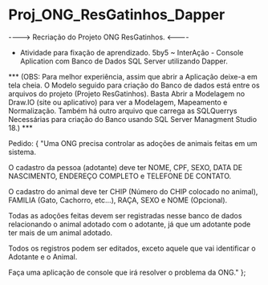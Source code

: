 # Proj_ONG_ResGatinhos_Dapper

 ----> Recriação do Projeto ONG ResGatinhos. <----

- Atividade para fixação de aprendizado. 5by5 ~ InterAção - Console Aplication com Banco de Dados SQL Server utilizando Dapper.

*** (OBS: Para melhor experiência, assim que abrir a Aplicação deixe-a em tela cheia.
     O Modelo seguido para criação do Banco de dados está entre os arquivos do projeto (Projeto ResGatinhos).
     Basta Abrir a Modelagem no Draw.IO (site ou aplicativo) para ver a Modelagem, Mapeamento e Normalização.
     Também há outro arquivo que carrega as SQLQuerrys Necessárias para criação do Banco usando SQL Server Managment Studio 18.) ***

Pedido:
{
"Uma ONG precisa controlar as adoções de animais feitas em um sistema.

O cadastro da pessoa (adotante) deve ter NOME, CPF, SEXO, DATA DE NASCIMENTO, ENDEREÇO COMPLETO e TELEFONE DE CONTATO.

O cadastro do animal deve ter CHIP (Número do CHIP colocado no animal), FAMILIA (Gato, Cachorro, etc...), RAÇA, SEXO e NOME (Opcional).

Todas as adoções feitas devem ser registradas nesse banco de dados relacionando o animal adotado com o adotante,
já que um adotante pode ter mais de um animal adotado.

Todos os registros podem ser editados, exceto aquele que vai identificar o Adotante e o Animal.

Faça uma aplicação de console que irá resolver o problema da ONG."
};
